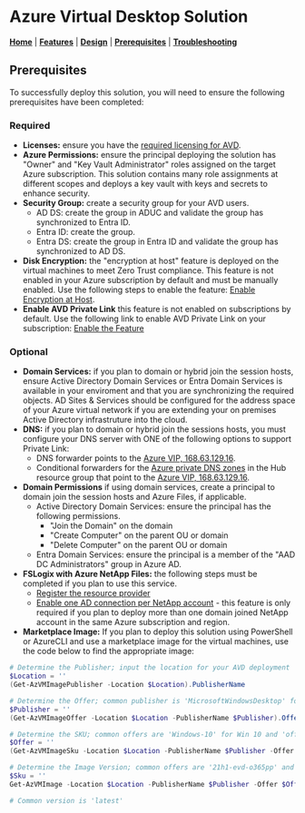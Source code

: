 # Azure Virtual Desktop Solution

[**Home**](../README.md) | [**Features**](./features.md) | [**Design**](./design.md) | [**Prerequisites**](./prerequisites.md) | [**Troubleshooting**](./troubleshooting.md)

## Prerequisites

To successfully deploy this solution, you will need to ensure the following prerequisites have been completed:

### Required

- **Licenses:** ensure you have the [required licensing for AVD](https://learn.microsoft.com/azure/virtual-desktop/overview#requirements).
- **Azure Permissions:** ensure the principal deploying the solution has "Owner" and "Key Vault Administrator" roles assigned on the target Azure subscription. This solution contains many role assignments at different scopes and deploys a key vault with keys and secrets to enhance security.
- **Security Group:** create a security group for your AVD users.
  - AD DS: create the group in ADUC and validate the group has synchronized to Entra ID.
  - Entra ID: create the group.
  - Entra DS: create the group in Entra ID and validate the group has synchronized to AD DS.
- **Disk Encryption:** the "encryption at host" feature is deployed on the virtual machines to meet Zero Trust compliance. This feature is not enabled in your Azure subscription by default and must be manually enabled. Use the following steps to enable the feature: [Enable Encryption at Host](https://learn.microsoft.com/azure/virtual-machines/disks-enable-host-based-encryption-portal).
- **Enable AVD Private Link** this feature is not enabled on subscriptions by default. Use the following link to enable AVD Private Link on your subscription: [Enable the Feature](https://learn.microsoft.com/azure/virtual-desktop/private-link-setup?tabs=portal%2Cportal-2#enable-the-feature)

### Optional

- **Domain Services:** if you plan to domain or hybrid join the session hosts, ensure Active Directory Domain Services or Entra Domain Services is available in your enviroment and that you are synchronizing the required objects. AD Sites & Services should be configured for the address space of your Azure virtual network if you are extending your on premises Active Directory infrastruture into the cloud.
- **DNS:** if you plan to domain or hybrid join the sessions hosts, you must configure your DNS server with ONE of the following options to support Private Link:
  - DNS forwarder points to the [Azure VIP, 168.63.129.16](https://learn.microsoft.com/azure/virtual-network/what-is-ip-address-168-63-129-16).
  - Conditional forwarders for the [Azure private DNS zones](https://learn.microsoft.com/azure/private-link/private-endpoint-dns) in the Hub resource group that point to the [Azure VIP, 168.63.129.16](https://learn.microsoft.com/azure/virtual-network/what-is-ip-address-168-63-129-16).
- **Domain Permissions** if using domain services, create a principal to domain join the session hosts and Azure Files, if applicable.
  - Active Directory Domain Services: ensure the principal has the following permissions.
    - "Join the Domain" on the domain
    - "Create Computer" on the parent OU or domain
    - "Delete Computer" on the parent OU or domain
  - Entra Domain Services: ensure the principal is a member of the "AAD DC Administrators" group in Azure AD.
- **FSLogix with Azure NetApp Files:** the following steps must be completed if you plan to use this service.
  - [Register the resource provider](https://learn.microsoft.com/azure/azure-netapp-files/azure-netapp-files-register)
  - [Enable one AD connection per NetApp account](https://learn.microsoft.com/azure/azure-netapp-files/create-active-directory-connections#multi-ad) - this feature is only required if you plan to deploy more than one domain joined NetApp account in the same Azure subscription and region.
- **Marketplace Image:** If you plan to deploy this solution using PowerShell or AzureCLI and use a marketplace image for the virtual machines, use the code below to find the appropriate image:

```powershell
# Determine the Publisher; input the location for your AVD deployment
$Location = ''
(Get-AzVMImagePublisher -Location $Location).PublisherName

# Determine the Offer; common publisher is 'MicrosoftWindowsDesktop' for Win 10/11
$Publisher = ''
(Get-AzVMImageOffer -Location $Location -PublisherName $Publisher).Offer

# Determine the SKU; common offers are 'Windows-10' for Win 10 and 'office-365' for the Win10/11 multi-session with M365 apps
$Offer = ''
(Get-AzVMImageSku -Location $Location -PublisherName $Publisher -Offer $Offer).Skus

# Determine the Image Version; common offers are '21h1-evd-o365pp' and 'win11-21h2-avd-m365'
$Sku = ''
Get-AzVMImage -Location $Location -PublisherName $Publisher -Offer $Offer -Skus $Sku | Select-Object * | Format-List

# Common version is 'latest'
```
